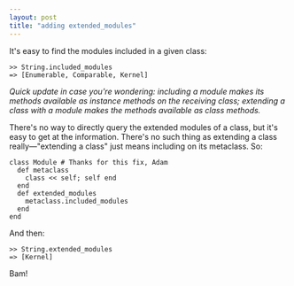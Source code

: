 ```yaml
---
layout: post
title: "adding extended_modules"
---
```


It's easy to find the modules included in a given class:

    >> String.included_modules
    => [Enumerable, Comparable, Kernel]

*Quick update in case you're wondering: including a module makes its methods available as instance methods on the receiving class; extending a class with a module makes the methods available as class methods.*

There's no way to directly query the extended modules of a class, but it's easy to get at the information. There's no such thing as extending a class really—"extending a class" just means including on its metaclass. So:

    class Module # Thanks for this fix, Adam
      def metaclass
        class << self; self end
      end
      def extended_modules
        metaclass.included_modules
      end
    end

And then:

    >> String.extended_modules
    => [Kernel]

Bam!
